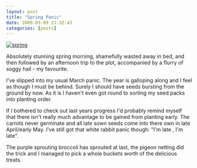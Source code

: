 ```yaml
---
layout: post
title: "Spring Panic"
date: 2009-03-09 21:32:43
categories: [posts]
---
```


[![spring](http://www.earthwoman.co.uk/wp-content/uploads/2009/03/p-640-480-95a64692-1c64-4134-8c82-c3fb7955b088.jpeg)](http://www.earthwoman.co.uk/wp-content/uploads/2009/03/p-640-480-95a64692-1c64-4134-8c82-c3fb7955b088.jpeg)

Absolutely stunning spring morning, shamefully wasted away in bed, and then followed by an afternoon trip to the plot, accompanied by a flurry of soggy hail - my favourite.

I've slipped into my usual March panic. The year is galloping along and I feel as though I must be behind. Surely I should have seeds bursting from the ground by now. As it is I haven't even got round to sorting my seed packs into planting order.

If I bothered to check out last years progress I'd probably remind myself that there isn't really much advantage to be gained from planting early. The carrots never germinate and all late sown seeds come into there own in late April/early May. I've still got that white rabbit panic though: "I'm late , I'm late".

The purple sprouting broccoli has sprouted at last, the pigeon netting did the trick and I managed to pick a whole buckets worth of the delicious treats.
